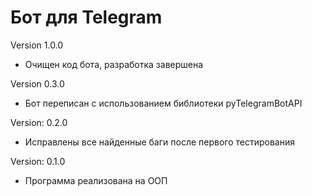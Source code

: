 # Бот для Telegram

Version 1.0.0
- Очищен код бота, разработка завершена

Version 0.3.0
- Бот переписан с использованием библиотеки pyTelegramBotAPI

Version: 0.2.0
- Исправлены все найденные баги после первого тестирования

Version: 0.1.0
- Программа реализована на ООП
